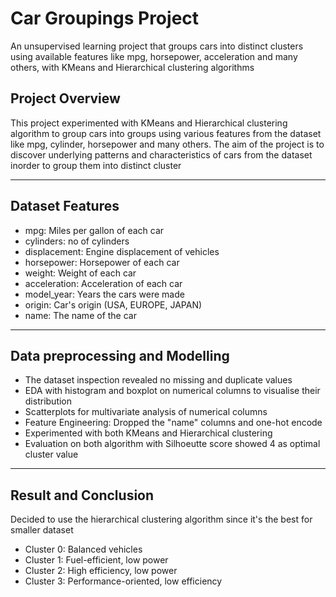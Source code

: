 # Car Groupings Project
An unsupervised learning project that groups cars into distinct clusters using available features like mpg, horsepower, acceleration and many others, with KMeans and Hierarchical clustering algorithms

## Project Overview
This project experimented with KMeans and Hierarchical clustering algorithm to group cars into groups using various features from the dataset like mpg, cylinder, horsepower and many others. The aim of the project is to discover underlying patterns and characteristics of cars from the dataset inorder to group them into distinct cluster

---

## Dataset Features
- mpg: Miles per gallon of each car
- cylinders: no of cylinders
- displacement: Engine displacement of vehicles
- horsepower: Horsepower of each car
- weight: Weight of each car
- acceleration: Acceleration of each car
- model_year: Years the cars were made
- origin: Car's origin (USA, EUROPE, JAPAN)
- name: The name of the car

---

## Data preprocessing and Modelling
- The dataset inspection revealed no missing and duplicate values
- EDA with histogram and boxplot on numerical columns to visualise their distribution
- Scatterplots for multivariate analysis of numerical columns
- Feature Engineering: Dropped the "name" columns and one-hot encode
- Experimented with both KMeans and Hierarchical clustering 
- Evaluation on both algorithm with Silhoeutte score showed 4 as optimal cluster value

---

## Result and Conclusion
Decided to use the hierarchical clustering algorithm since it's the best for smaller dataset
- Cluster 0: Balanced vehicles
- Cluster 1: Fuel-efficient, low power
- Cluster 2: High efficiency, low power
- Cluster 3: Performance-oriented, low efficiency

